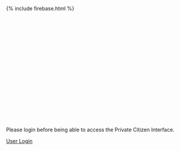 <!-- JS -->
<script src="//ajax.googleapis.com/ajax/libs/angularjs/1.3.15/angular.min.js"></script>

{% include firebase.html %}
<script src="https://embed.typeform.com/embed.js" type="text/javascript"></script>

<script>
firebase.auth().onAuthStateChanged(function(user) {
  if (user) {
    this.logged=true
  } else {
    this.logged=false
  }
});
</script>

<script>
window.addEventListener("DOMContentLoaded", function() {
  var el = document.getElementById("my-embedded-typeform");

  // When instantiating a widget embed, you must provide the DOM element
  // that will contain your typeform, the URL of your typeform, and your
  // desired embed settings
  window.typeformEmbed.makeWidget(el, "https://admin.typeform.com/lu4siV", {
    hideFooter: true,
    hideHeaders: true,
    opacity: 0
  });
});
</script>

<div ng-if="logged" id="my-embedded-typeform" style="width: 100%; height: 300px;"></div>

<div ng-if="!logged">
  Please login before being able to access the Private Citizen Interface.

  <a href="https://othman-ben.github.io/StayInTouch/user_login" class="btn">User Login</a>

</ng-template>
